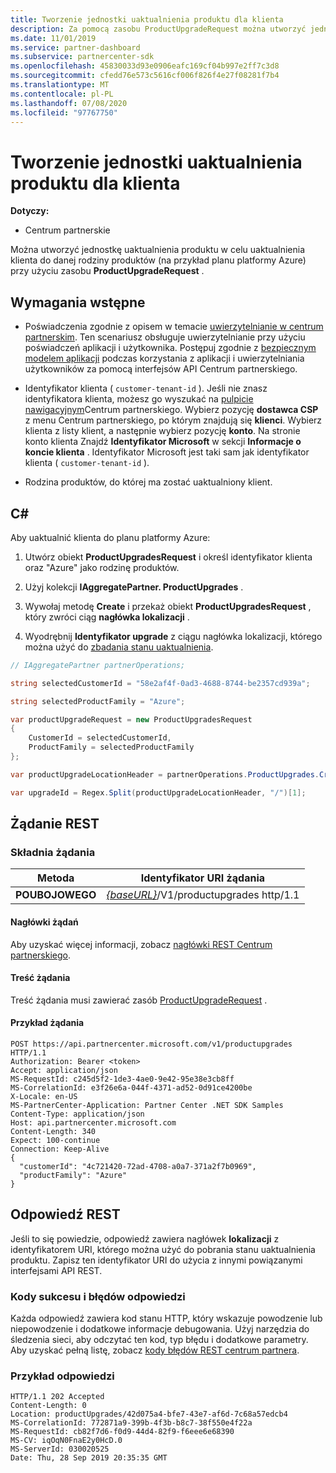 ```yaml
---
title: Tworzenie jednostki uaktualnienia produktu dla klienta
description: Za pomocą zasobu ProductUpgradeRequest można utworzyć jednostkę uaktualnienia produktu w celu uaktualnienia klienta do danej rodziny produktów.
ms.date: 11/01/2019
ms.service: partner-dashboard
ms.subservice: partnercenter-sdk
ms.openlocfilehash: 45830033d93e0906eafc169cf04b997e2ff7c3d8
ms.sourcegitcommit: cfedd76e573c5616cf006f826f4e27f08281f7b4
ms.translationtype: MT
ms.contentlocale: pl-PL
ms.lasthandoff: 07/08/2020
ms.locfileid: "97767750"
---
```

# <a name="create-a-product-upgrade-entity-for-a-customer"></a>Tworzenie jednostki uaktualnienia produktu dla klienta

**Dotyczy:**

- Centrum partnerskie

Można utworzyć jednostkę uaktualnienia produktu w celu uaktualnienia klienta do danej rodziny produktów (na przykład planu platformy Azure) przy użyciu zasobu **ProductUpgradeRequest** .

## <a name="prerequisites"></a>Wymagania wstępne

- Poświadczenia zgodnie z opisem w temacie [uwierzytelnianie w centrum partnerskim](partner-center-authentication.md). Ten scenariusz obsługuje uwierzytelnianie przy użyciu poświadczeń aplikacji i użytkownika. Postępuj zgodnie z [bezpiecznym modelem aplikacji](enable-secure-app-model.md) podczas korzystania z aplikacji i uwierzytelniania użytkowników za pomocą interfejsów API Centrum partnerskiego.

- Identyfikator klienta ( `customer-tenant-id` ). Jeśli nie znasz identyfikatora klienta, możesz go wyszukać na [pulpicie nawigacyjnym](https://partner.microsoft.com/dashboard)Centrum partnerskiego. Wybierz pozycję **dostawca CSP** z menu Centrum partnerskiego, po którym znajdują się **klienci**. Wybierz klienta z listy klient, a następnie wybierz pozycję **konto**. Na stronie konto klienta Znajdź **Identyfikator Microsoft** w sekcji **Informacje o koncie klienta** . Identyfikator Microsoft jest taki sam jak identyfikator klienta ( `customer-tenant-id` ).

- Rodzina produktów, do której ma zostać uaktualniony klient.

## <a name="c"></a>C\#

Aby uaktualnić klienta do planu platformy Azure:

1. Utwórz obiekt **ProductUpgradesRequest** i określ identyfikator klienta oraz "Azure" jako rodzinę produktów.

2. Użyj kolekcji **IAggregatePartner. ProductUpgrades** .

3. Wywołaj metodę **Create** i przekaż obiekt **ProductUpgradesRequest** , który zwróci ciąg **nagłówka lokalizacji** .

4. Wyodrębnij **Identyfikator upgrade** z ciągu nagłówka lokalizacji, którego można użyć do [zbadania stanu uaktualnienia](get-product-upgrade-status.md).

```csharp
// IAggregatePartner partnerOperations;

string selectedCustomerId = "58e2af4f-0ad3-4688-8744-be2357cd939a";

string selectedProductFamily = "Azure";

var productUpgradeRequest = new ProductUpgradesRequest
{
    CustomerId = selectedCustomerId,
    ProductFamily = selectedProductFamily
};

var productUpgradeLocationHeader = partnerOperations.ProductUpgrades.Create(productUpgradeRequest);

var upgradeId = Regex.Split(productUpgradeLocationHeader, "/")[1];

```

## <a name="rest-request"></a>Żądanie REST

### <a name="request-syntax"></a>Składnia żądania

| Metoda   | Identyfikator URI żądania                                                                                   |
|----------|-----------------------------------------------------------------------------------------------|
| **POUBOJOWEGO** | [*{baseURL}*](partner-center-rest-urls.md)/V1/productupgrades http/1.1 |

#### <a name="request-headers"></a>Nagłówki żądań

Aby uzyskać więcej informacji, zobacz [nagłówki REST Centrum partnerskiego](headers.md).

#### <a name="request-body"></a>Treść żądania

Treść żądania musi zawierać zasób [ProductUpgradeRequest](product-upgrade-resources.md#productupgraderequest) .

#### <a name="request-example"></a>Przykład żądania

```http
POST https://api.partnercenter.microsoft.com/v1/productupgrades HTTP/1.1
Authorization: Bearer <token>
Accept: application/json
MS-RequestId: c245d5f2-1de3-4ae0-9e42-95e38e3cb8ff
MS-CorrelationId: e3f26e6a-044f-4371-ad52-0d91ce4200be
X-Locale: en-US
MS-PartnerCenter-Application: Partner Center .NET SDK Samples
Content-Type: application/json
Host: api.partnercenter.microsoft.com
Content-Length: 340
Expect: 100-continue
Connection: Keep-Alive
{
  "customerId": "4c721420-72ad-4708-a0a7-371a2f7b0969",
  "productFamily": "Azure"
}
```

## <a name="rest-response"></a>Odpowiedź REST

Jeśli to się powiedzie, odpowiedź zawiera nagłówek **lokalizacji** z identyfikatorem URI, którego można użyć do pobrania stanu uaktualnienia produktu. Zapisz ten identyfikator URI do użycia z innymi powiązanymi interfejsami API REST.

### <a name="response-success-and-error-codes"></a>Kody sukcesu i błędów odpowiedzi

Każda odpowiedź zawiera kod stanu HTTP, który wskazuje powodzenie lub niepowodzenie i dodatkowe informacje debugowania. Użyj narzędzia do śledzenia sieci, aby odczytać ten kod, typ błędu i dodatkowe parametry. Aby uzyskać pełną listę, zobacz [kody błędów REST centrum partnera](error-codes.md).

### <a name="response-example"></a>Przykład odpowiedzi

```http
HTTP/1.1 202 Accepted
Content-Length: 0
Location: productUpgrades/42d075a4-bfe7-43e7-af6d-7c68a57edcb4
MS-CorrelationId: 772871a9-399b-4f3b-b8c7-38f550e4f22a
MS-RequestId: cb82f7d6-f0d9-44d4-82f9-f6eee6e68390
MS-CV: iqOqN0FnaE2y0HcD.0
MS-ServerId: 030020525
Date: Thu, 28 Sep 2019 20:35:35 GMT
```

